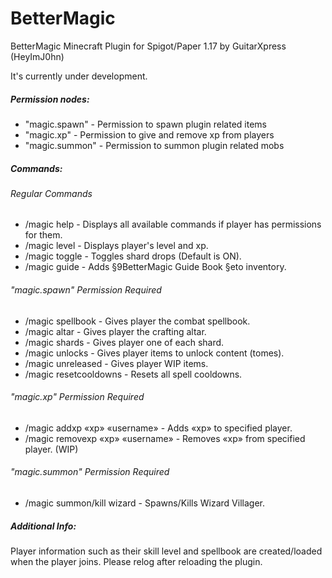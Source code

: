 # BetterMagic
BetterMagic Minecraft Plugin for Spigot/Paper 1.17 by GuitarXpress (HeyImJ0hn)

It's currently under development.

##### Permission nodes:
- "magic.spawn" - Permission to spawn plugin related items
- "magic.xp" - Permission to give and remove xp from players
- "magic.summon" - Permission to summon plugin related mobs

##### Commands:

###### Regular Commands
- /magic help - Displays all available commands if player has permissions for them.
- /magic level - Displays player's level and xp.
- /magic toggle - Toggles shard drops (Default is ON).
- /magic guide - Adds §9BetterMagic Guide Book §eto inventory.

###### "magic.spawn" Permission Required
- /magic spellbook - Gives player the combat spellbook.
- /magic altar - Gives player the crafting altar.
- /magic shards - Gives player one of each shard.
- /magic unlocks - Gives player items to unlock content (tomes).
- /magic unreleased - Gives player WIP items.
- /magic resetcooldowns - Resets all spell cooldowns.

###### "magic.xp" Permission Required
- /magic addxp «xp» «username» - Adds «xp» to specified player.
- /magic removexp «xp» «username» - Removes «xp» from specified player. (WIP)

###### "magic.summon" Permission Required
- /magic summon/kill wizard - Spawns/Kills Wizard Villager.

##### Additional Info:
Player information such as their skill level and spellbook are created/loaded when the player joins. 
Please relog after reloading the plugin.
